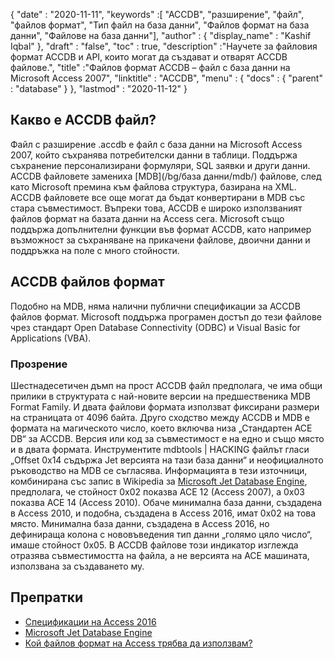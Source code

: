 {
  "date" : "2020-11-11",
  "keywords" :[ "ACCDB", "разширение", "файл", "файлов формат", "Тип файл на база данни", "Файлов формат на база данни", "Файлове на база данни"],
  "author" : {
    "display_name" : "Kashif Iqbal"
},
  "draft" : "false",
  "toc" : true,
  "description" :"Научете за файловия формат ACCDB и API, които могат да създават и отварят ACCDB файлове.",
  "title" :"Файлов формат ACCDB – файл с база данни на Microsoft Access 2007",
  "linktitle" : "ACCDB",
  "menu" : {
    "docs" : {
      "parent" : "database"
}
},
  "lastmod" : "2020-11-12"
}

## Какво е ACCDB файл?

Файл с разширение .accdb е файл с база данни на Microsoft Access 2007, който съхранява потребителски данни в таблици. Поддържа съхранение
персонализирани формуляри, SQL заявки и други данни. ACCDB файловете замениха [MDB](/bg/база данни/mdb/) файлове, след като Microsoft премина към файлова структура, базирана на XML. ACCDB файловете все още могат да бъдат конвертирани в MDB със стара съвместимост. Въпреки това, ACCDB е широко използваният файлов формат на базата данни на Access сега. Microsoft също поддържа допълнителни функции във формат ACCDB, като например възможност за съхраняване на прикачени файлове, двоични данни и поддръжка на поле с много стойности.

## ACCDB файлов формат

Подобно на MDB, няма налични публични спецификации за ACCDB файлов формат. Microsoft поддържа програмен достъп до тези файлове чрез стандарт Open Database Connectivity (ODBC) и Visual Basic for Applications (VBA).

### Прозрение

Шестнадесетичен дъмп на прост ACCDB файл предполага, че има общи прилики в структурата с най-новите версии на предшественика MDB Format Family. И двата файлови формата използват фиксирани размери на страницата от 4096 байта. Друго сходство между ACCDB и MDB е формата на магическото число, което включва низа „Стандартен ACE DB“ за ACCDB. Версия или код за съвместимост е на едно и също място и в двата формата. Инструментите mdbtools | HACKING файлът гласи „Offset 0x14 съдържа Jet версията на тази база данни“ и неофициалното ръководство на MDB се съгласява. Информацията в тези източници, комбинирана със запис в Wikipedia за [Microsoft Jet Database Engine](https://en.wikipedia.org/wiki/Microsoft_Jet_Database_Engine), предполага, че стойност 0x02 показва ACE 12 (Access 2007), а 0x03 показва ACE 14 (Access 2010). Обаче минимална база данни, създадена в Access 2010, и подобна, създадена в Access 2016, имат 0x02 на това място. Минимална база данни, създадена в Access 2016, но дефинираща колона с нововъведения тип данни „голямо цяло число“, имаше стойност 0x05. В ACCDB файлове този индикатор изглежда отразява съвместимостта на файла, а не версията на ACE машината, използвана за създаването му.

## Препратки

* [Спецификации на Access 2016](https://support.microsoft.com/en-us/office/access-specifications-0cf3c66f-9cf2-4e32-9568-98c1025bb47c)
* [Microsoft Jet Database Engine](https://en.wikipedia.org/wiki/Microsoft_Jet_Database_Engine)
* [Кой файлов формат на Access трябва да използвам?](https://support.microsoft.com/en-us/office/which-access-file-format-should-i-use-012d9ab3-d14c-479e-b617-be66f9070b41)

